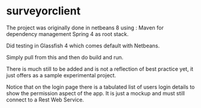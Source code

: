 # surveyorclient

The project was originally done in netbeans 8 using :
Maven for dependency management
Spring 4 as root stack.

Did testing in Glassfish 4 which comes default with Netbeans.

Simply pull from this and then do build and run.

There is much still to be added and is not a reflection of best practice yet, it just offers as a sample experimental project.

Notice that on the login page there is a tabulated list of users login details to show the permission aspect of the app.
It is just a mockup and must still connect to a Rest Web Service.
